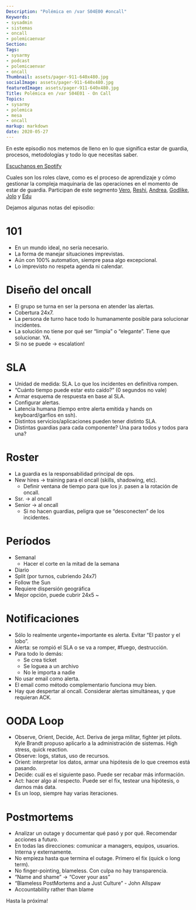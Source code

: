 ```yaml
---
Description: "Polémica en /var S04E00 #oncall"
Keywords:
- sysadmin 
- sistemas
- oncall
- polemicaenvar
Section: 
Tags:
- sysarmy
- podcast
- polemicaenvar
- oncall
Thumbnail: assets/pager-911-640x480.jpg
socialImage: assets/pager-911-640x480.jpg
featuredImage: assets/pager-911-640x480.jpg
Title: Polémica en /var S04E01 - On Call 
Topics:
- sysarmy
- polemica
- mesa
- oncall
markup: markdown
date: 2020-05-27
---
```


En este episodio nos metemos de lleno en lo que significa estar de guardia, procesos, metodologías y todo lo que necesitas saber.

[Escuchanos en Spotify](https://open.spotify.com/episode/4PUqE3lbOI4vdwJKnNX2Oe?si=WJxn6KvoSwqN4ChEpTCMIQ)

<!--more-->

Cuales son los roles clave, como es el proceso de aprendizaje y cómo gestionar la compleja maquinaria de las operaciones en el momento de estar de guardia. Participan de este segmento [Vero](https://twitter.com/verovand), [Reshi](https://twitter.com/Rhapsody_Girl), [Andrea](https://twitter.com/peorth), [Godlike](https://twitter.com/godlike64), [Jolo](https://twitter.com/ajolo) y [Edu](https://twitter.com/jedux)

Dejamos algunas notas del episodio:

# 101
- En un mundo ideal, no sería necesario.
- La forma de manejar situaciones imprevistas.
- Aún con 100% automation, siempre pasa algo excepcional.
- Lo imprevisto no respeta agenda ni calendar.

# Diseño del oncall
- El grupo se turna en ser la persona en atender las alertas.
- Cobertura 24x7.
- La persona de turno hace todo lo humanamente posible para solucionar incidentes.
- La solución no tiene por qué ser “limpia” o “elegante”. Tiene que solucionar. YA.
- Si no se puede -> escalation!

# SLA
- Unidad de medida: SLA. Lo que los incidentes en definitiva rompen.
- “Cuánto tiempo puede estar esto caído?” (0 segundos no vale)
- Armar esquema de respuesta en base al SLA.
- Configurar alertas.
- Latencia humana (tiempo entre alerta emitida y hands on keyboard/garfios en ssh).
- Distintos servicios/aplicaciones pueden tener distinto SLA.
- Distintas guardias para cada componente? Una para todos y todos para una?

# Roster
- La guardia es la responsabilidad principal de ops.
- New hires -> training para el oncall (skills, shadowing, etc).
  - Definir ventana de tiempo para que los jr. pasen a la rotación de oncall.
- Ssr. -> al oncall
- Senior -> al oncall
  - Si no hacen guardias, peligra que se “desconecten” de los incidentes.

# Períodos
- Semanal
  - Hacer el corte en la mitad de la semana
- Diario
- Split (por turnos, cubriendo 24x7)
- Follow the Sun
- Requiere dispersión geográfica
- Mejor opción, puede cubrir 24x5 ~

# Notificaciones
- Sólo lo realmente urgente+importante es alerta. Evitar “El pastor y el lobo”.
- Alerta: se rompió el SLA o se va a romper, #fuego, destrucción.
- Para todo lo demás:
  - Se crea ticket
  - Se loguea a un archivo
  - No le importa a nadie
- No usar email como alerta.
- El email como método complementario funciona muy bien.
- Hay que despertar al oncall. Considerar alertas simultáneas, y que requieran ACK.

# OODA Loop
- Observe, Orient, Decide, Act. Deriva de jerga militar, fighter jet pilots. Kyle Brandt propuso aplicarlo a la administración de sistemas. High stress, quick reaction.
- Observe: logs, status, uso de recursos.
- Orient: interpretar los datos, armar una hipótesis de lo que creemos está pasando.
- Decide: cuál es el siguiente paso. Puede ser recabar más información.
- Act: hacer algo al respecto. Puede ser el fix, testear una hipótesis, o darnos más data.
- Es un loop, siempre hay varias iteraciones.

# Postmortems
- Analizar un outage y documentar qué pasó y por qué. Recomendar acciones a futuro.
- En todas las direcciones: comunicar a managers, equipos, usuarios. Interna y externamente.
- No empieza hasta que termina el outage. Primero el fix (quick o long term).
- No finger-pointing, blameless. Con culpa no hay transparencia.
- “Name and shame” -> “Cover your ass”
- “Blameless PostMortems and a Just Culture” - John Allspaw
- Accountability rather than blame

Hasta la próxima!
